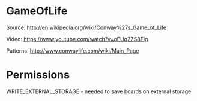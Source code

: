 # GameOfLife
Source: http://en.wikipedia.org/wiki/Conway%27s_Game_of_Life

Video: https://www.youtube.com/watch?v=oEUq2ZS8Flg

Patterns: http://www.conwaylife.com/wiki/Main_Page

# Permissions
WRITE_EXTERNAL_STORAGE - needed to save boards on external storage